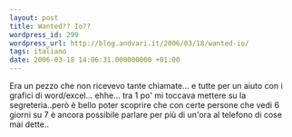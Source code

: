 ```yaml
---
layout: post
title: Wanted?? Io??
wordpress_id: 299
wordpress_url: http://blog.andvari.it/2006/03/18/wanted-io/
tags: italiano
date: 2006-03-18 14:06:31.000000000 +01:00
---
```

Era un pezzo che non ricevevo tante chiamate... e tutte per un aiuto con i grafici di word/excel... ehhe... tra 1 po' mi toccava mettere su la segreteria..però è bello poter scoprire che con certe persone che vedi 6 giorni su 7 è ancora possibile parlare per più di un'ora al telefono di cose mai dette..
